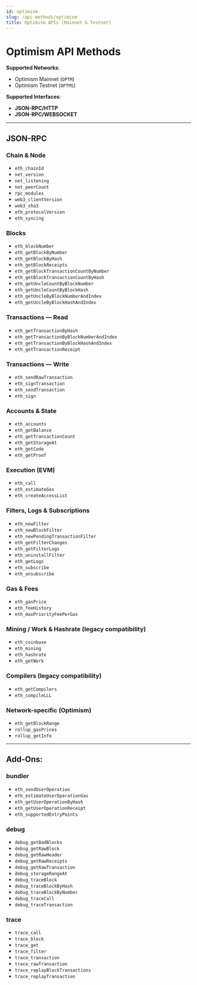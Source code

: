 ```yaml
---
id: optimism
slug: /api-methods/optimism
title: Optimism APIs (Mainnet & Testnet)
---
```


# Optimism API Methods

**Supported Networks**:
- Optimism Mainnet (`OPTM`)
- Optimism Testnet (`OPTMS`)

**Supported Interfaces**:
- **JSON-RPC/HTTP**
- **JSON-RPC/WEBSOCKET**

---

## JSON-RPC

### Chain & Node
- `eth_chainId`
- `net_version`
- `net_listening`
- `net_peerCount`
- `rpc_modules`
- `web3_clientVersion`
- `web3_sha3`
- `eth_protocolVersion`
- `eth_syncing`

### Blocks
- `eth_blockNumber`
- `eth_getBlockByNumber`
- `eth_getBlockByHash`
- `eth_getBlockReceipts`
- `eth_getBlockTransactionCountByNumber`
- `eth_getBlockTransactionCountByHash`
- `eth_getUncleCountByBlockNumber`
- `eth_getUncleCountByBlockHash`
- `eth_getUncleByBlockNumberAndIndex`
- `eth_getUncleByBlockHashAndIndex`

### Transactions — Read
- `eth_getTransactionByHash`
- `eth_getTransactionByBlockNumberAndIndex`
- `eth_getTransactionByBlockHashAndIndex`
- `eth_getTransactionReceipt`

### Transactions — Write
- `eth_sendRawTransaction`
- `eth_signTransaction`
- `eth_sendTransaction`
- `eth_sign`

### Accounts & State
- `eth_accounts`
- `eth_getBalance`
- `eth_getTransactionCount`
- `eth_getStorageAt`
- `eth_getCode`
- `eth_getProof`

### Execution (EVM)
- `eth_call`
- `eth_estimateGas`
- `eth_createAccessList`

### Filters, Logs & Subscriptions
- `eth_newFilter`
- `eth_newBlockFilter`
- `eth_newPendingTransactionFilter`
- `eth_getFilterChanges`
- `eth_getFilterLogs`
- `eth_uninstallFilter`
- `eth_getLogs`
- `eth_subscribe`
- `eth_unsubscribe`

### Gas & Fees
- `eth_gasPrice`
- `eth_feeHistory`
- `eth_maxPriorityFeePerGas`

### Mining / Work & Hashrate (legacy compatibility)
- `eth_coinbase`
- `eth_mining`
- `eth_hashrate`
- `eth_getWork`

### Compilers (legacy compatibility)
- `eth_getCompilers`
- `eth_compileLLL`


### Network-specific (Optimism)
- `eth_getBlockRange`
- `rollup_gasPrices`
- `rollup_getInfo`

---

## Add-Ons:

### bundler
- `eth_sendUserOperation`
- `eth_estimateUserOperationGas`
- `eth_getUserOperationByHash`
- `eth_getUserOperationReceipt`
- `eth_supportedEntryPoints`


### debug
- `debug_getBadBlocks`
- `debug_getRawBlock`
- `debug_getRawHeader`
- `debug_getRawReceipts`
- `debug_getRawTransaction`
- `debug_storageRangeAt`
- `debug_traceBlock`
- `debug_traceBlockByHash`
- `debug_traceBlockByNumber`
- `debug_traceCall`
- `debug_traceTransaction`

### trace
- `trace_call`
- `trace_block`
- `trace_get`
- `trace_filter`
- `trace_transaction`
- `trace_rawTransaction`
- `trace_replayBlockTransactions`
- `trace_replayTransaction`


